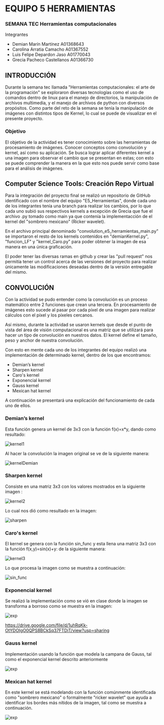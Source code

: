 # EQUIPO 5 HERRAMIENTAS
### SEMANA TEC Herramientas computacionales

Integrantes
* Demian Marín Martínez A01368643
* Carolina Arratia Camacho A01367552
* Luis Felipe Depardon Jaso A01770043
* Grecia Pacheco Castellanos A01366730

## INTRODUCCIÓN
Durante la semana tec llamada "Herramientas computacionales: el arte de la programación" se exploraron diversas tecnologías como el uso de comandos dentro de linux para el manejo de directorios, la manipulación de archivos multimedia, y el manejo de archivos de python con diversos propósitos.
Como parte del reto de la semana se tenía la manipulación de imágenes con distintos tipos de Kernel, lo cual se puede de visualizar en el presente proyecto. 

### Objetivo
El objetivo de la actividad es tener conocimiento sobre las herramientas de procesamiento de imágenes. Conocer conceptos como convolución y kernel, así como su aplicación. Se busca lograr aplicar diferentes kernel a una imagen para observar el cambio que se presentan en estas; con esto se puede comprender la manera en la que esto nos puede servir como base para el análisis de imágenes. 

## Computer Science Tools: Creación Repo Virtual

Para la integración del proyecto final se realizó un repositorio de GitHub identificado con el nombre del equipo "E5_Herramientas", donde cada uno de los integrantes tenía una branch para realizar los cambios, por lo que cada uno subió sus respectivos kernels a excepción de Grecia que fue el archivo .py tomado como main ya que contenía la implementacción de el kernel del "sombrero mexicano" (Ricker wavelet).

En el archivo principal denominado "convolution_e5_herramientas_main.py" se importaron el resto de los kernels contenidos en "demianKernel.py", "funcion_LF" y "kernel_Caro.py" para poder obtener la imagen de esa manera en una única graficación.

El poder tener las diversas ramas en github y crear las "pull request" nos permitía tener un control acerca de las versiones del proyecto para realizar únicamente las modificaciones deseadas dentro de la versión entregable del mismo.

## CONVOLUCIÓN

Con la actividad se pudo entender como la convolución es un proceso matemático entre 2 funciones que crean una tercera. En procesamiento de imágenes esto sucede al pasar por cada píxel de una imagen para realizar cálculos con el píxel y los píxeles cercanos. 

Así mismo, durante la actividad se usaron kernels que desde el punto de vista del área de visión computacional es una matriz que se utilizará para hacer un tipo de convolución en nuestros datos. El kernel define el tamaño, peso y anchor de nuestra convolución.

Con esto en mente cada uno de los integrantes del equipo realizó una implementación de determinado kernel, dentro de los que encontramos:

* Demian’s kernel
* Sharpen kernel
* Caro's kernel
* Exponencial kernel
* Gauss kernel
* Mexican hat kernel

A continuación se presentará una explicación del funcionamiento de cada uno de ellos.
 
### Demian’s kernel

Esta función genera un kernel de 3x3 con la función f(x)=x*y, dando como resultado:

![kernel1](https://drive.google.com/uc?id=1jQ-IrkqksjKupg9b24Zv19byS8rZddh_)

Al hacer la convolución la imagen original se ve de la siguiente manera:

![kernelDemian](https://drive.google.com/uc?id=16HyU7OQKrWdz3fV4P0MjwZ7oxIcvIXOW)


### Sharpen kernel

Consiste en una matriz 3x3 con los valores mostrados en la siguiente imagen :

![kernel2](https://drive.google.com/uc?id=1hUrhFv6vUofRi8YrMwsj071RD7Q3HE0I)


Lo cual nos dió como resultado en la imagen:

![sharpen](https://drive.google.com/uc?id=19zwcurOJHM6ZaGnJjjfse_O8RtEQ85EM)


### Caro's kernel

El kernel se genera con la función sin_func y esta  llena una matriz 3x3 con la función f(x,y)=sin(x)+y: de la siguiente manera:

![kernel3](https://drive.google.com/uc?id=1vEBWWmvI360viUHPycuSQVq3YSpigblZ)


Lo que procesa la imagen como se muestra a continuación:

![sin_func](https://drive.google.com/uc?id=1l8z3YdlL4oeJvy-7K0XwUvATOjeTOVch)


### Exponencial kernel

Se realizó la implementación como se vió  en clase donde la imagen se transforma a borroso como se muestra en la imagen:

![exp](https://drive.google.com/uc?id=1uhRqKk-OtYDOIgO0QPS8BCkSq37FTDiT)

https://drive.google.com/file/d/1uhRqKk-OtYDOIgO0QPS8BCkSq37FTDiT/view?usp=sharing
### Gauss kernel

Implementación usando la función que modela la campana de Gauss, tal como el exponencial kernel descrito anteriormente

![exp](https://drive.google.com/uc?id=1uhRqKk-OtYDOIgO0QPS8BCkSq37FTDiT)


### Mexican hat kernel

En este kernel se está modelando con la función comúnmente identificada como "sombrero mexicano" o formalmente "ricker wavelet" que ayuda a identificar los bordes más nítidos de la imagen, tal como se muestra a continuación.

![exp](https://drive.google.com/uc?id=1iLfgrGNlCLHWdpDUvkZm9gQlWiBhfnRW)

